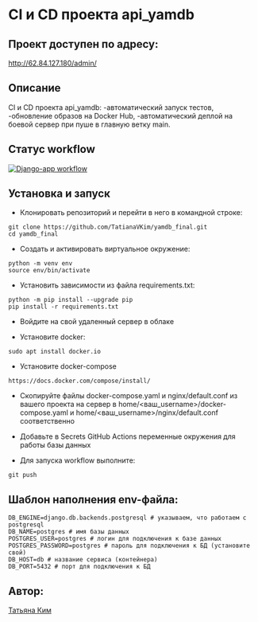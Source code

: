 # CI и CD проекта api_yamdb

## Проект доступен по адресу:

http://62.84.127.180/admin/

## Описание

CI и CD проекта api_yamdb:
-автоматический запуск тестов,
-обновление образов на Docker Hub,
-автоматический деплой на боевой сервер при пуше в главную ветку main.

## Статус workflow

[![Django-app workflow](https://github.com/TatianaVKim/yamdb_final/actions/workflows/yamdb_workflow.yml/badge.svg)](https://github.com/TatianaVKim/yamdb_final/actions/workflows/yamdb_workflow.yml)

## Установка и запуск

- Клонировать репозиторий и перейти в него в командной строке:

```
git clone https://github.com/TatianaVKim/yamdb_final.git
cd yamdb_final
```

- Cоздать и активировать виртуальное окружение:
```
python -m venv env
source env/bin/activate
```

- Установить зависимости из файла requirements.txt:
```
python -m pip install --upgrade pip
pip install -r requirements.txt
```

- Войдите на свой удаленный сервер в облаке

- Установите docker:
```
sudo apt install docker.io
```

- Установите docker-compose
```
https://docs.docker.com/compose/install/
```

- Скопируйте файлы docker-compose.yaml и nginx/default.conf из вашего проекта на сервер в home/<ваш_username>/docker-compose.yaml и home/<ваш_username>/nginx/default.conf соответственно

- Добавьте в Secrets GitHub Actions переменные окружения для работы базы данных

- Для запуска workflow выполните:
```
git push
```

## Шаблон наполнения env-файла:

```
DB_ENGINE=django.db.backends.postgresql # указываем, что работаем с postgresql
DB_NAME=postgres # имя базы данных
POSTGRES_USER=postgres # логин для подключения к базе данных
POSTGRES_PASSWORD=postgres # пароль для подключения к БД (установите свой)
DB_HOST=db # название сервиса (контейнера)
DB_PORT=5432 # порт для подключения к БД
```

## Автор:

[Татьяна Ким](https://github.com/TatianaVKim)
